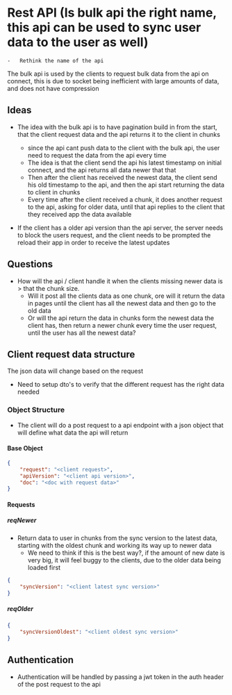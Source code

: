 # Rest API (Is bulk api the right name, this api can be used to sync user data to the user as well)

    -   Rethink the name of the api

The bulk api is used by the clients to request bulk data from the api on connect, this is due to socket being inefficient with large amounts of data, and does not have compression

## Ideas

-   The idea with the bulk api is to have pagination build in from the start, that the client request data and the api returns it to the client in chunks

    -   since the api cant push data to the client with the bulk api, the user need to request the data from the api every time
    -   The idea is that the client send the api his latest timestamp on initial connect, and the api returns all data newer that that
    -   Then after the client has received the newest data, the client send his old timestamp to the api, and then the api start returning the data to client in chunks
    -   Every time after the client received a chunk, it does another request to the api, asking for older data, until that api replies to the client that they received app the data available

-   If the client has a older api version than the api server, the server needs to block the users request, and the client needs to be prompted the reload their app in order to receive the latest updates

## Questions

-   How will the api / client handle it when the clients missing newer data is > that the chunk size.
    -   Will it post all the clients data as one chunk, ore will it return the data in pages until the client has all the newest data and then go to the old data
    -   Or will the api return the data in chunks form the newest data the client has, then return a newer chunk every time the user request, until the user has all the newest data?

## Client request data structure

The json data will change based on the request

-   Need to setup dto's to verify that the different request has the right data needed

### Object Structure

-   The client will do a post request to a api endpoint with a json object that will define what data the api will return

#### Base Object

```json
{
    "request": "<client request>",
    "apiVersion": "<client api version>",
    "doc": "<doc with request data>"
}
```

#### Requests

##### reqNewer

-   Return data to user in chunks from the sync version to the latest data, starting with the oldest chunk and working its way up to newer data
    -   We need to think if this is the best way?, if the amount of new date is very big, it will feel buggy to the clients, due to the older data being loaded first

```json
{
    "syncVersion": "<client latest sync version>"
}
```

##### reqOlder

```json
{
    "syncVersionOldest": "<client oldest sync version>"
}
```

## Authentication

-   Authentication will be handled by passing a jwt token in the auth header of the post request to the api
